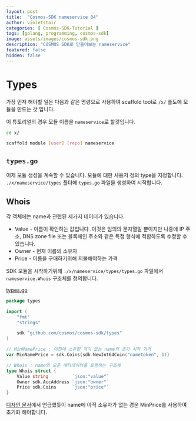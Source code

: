 ```yaml
---
layout: post
title:  "Cosmos-SDK nameservice 04"
author: violetstair
categories: [ Cosmos-SDK-Tutorial ]
tags: [golang, programming, cosmos-sdk]
image: assets/images/cosmos-sdk.png
description: "COSMOS SDK로 만들어보는 nameservice"
featured: false
hidden: false
---
```


# Types

가장 먼저 해야할 일은 다음과 같은 명령으로 사용하여 scaffold tool로 `/x/` 폴도에 모듈을 만드는 것 입니다.

이 튜토리얼의 경우 모듈 이름을 `nameservice`로 할것입니다.

```bash
cd x/

scaffold module [user] [repo] nameservice
```

## `types.go`

이제 모듈 생성을 계속할 수 있습니다. 모듈에 대한 사용저 정의 type을 지정합니다. `./x/nameservice/types` 폴더에 `types.go` 파일을 생성하여 시작합니다.

## Whois

각 객체에는 name과 관련된 세가지 데이터가 있습니다.

- Value - 이름이 확인하는 값입니다 .이것은 임의의 문자열일 뿐이지만 나중에 IP 주소, DNS zone file 또는 블록체인 주소와 같은 특정 형식에 적합하도록 수정할 수 있습니다.
- Owner - 현재 이름의 소유자
- Price - 이름을 구매하기위해 지불해야하는 가격

SDK 모듈을 시작하기위해 `./x/nameservice/types/types.go` 파일에서 `nameservice.Whois` 구조체를 정의합니다.

[types.go](https://github.com/cosmos/sdk-tutorials/blob/master/nameservice/x/nameservice/types/types.go)

```go
package types

import (
    "fmt"
    "strings"

    sdk "github.com/cosmos/cosmos-sdk/types"
)

// MinNamePrice : 이전에 소유한 적이 없는 name의 초기 시작 가격
var MinNamePrice = sdk.Coins{sdk.NewInt64Coin("nametoken", 1)}

// Whois : name의 모둔 메타데이터를 포함하는 구조체
type Whois struct {
    Value string         `json:"value"`
    Owner sdk.AccAddress `json:"owner"`
    Price sdk.Coins      `json:"price"`
}
```

[디자인 문서](./01-app-design.md)에서 언급했듯이 name에 아직 소유자가 없는 경운 MinPrice를 사용하여 초기화 해야합니다.
